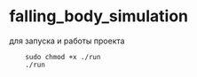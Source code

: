 # falling_body_simulation
для запуска и работы проекта 
``` 
    sudo chmod +x ./run 
    ./run
```
